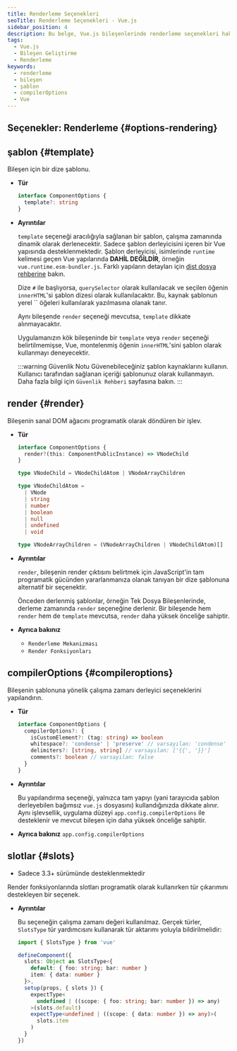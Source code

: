 ```yaml
---
title: Renderleme Seçenekleri
seoTitle: Renderleme Seçenekleri - Vue.js
sidebar_position: 4
description: Bu belge, Vue.js bileşenlerinde renderleme seçenekleri hakkında ayrıntılı bilgi sağlar. Şablon, render ve compilerOptions gibi konular ele alınmaktadır.
tags: 
  - Vue.js
  - Bileşen Geliştirme
  - Renderleme
keywords: 
  - renderleme
  - bileşen
  - şablon
  - compilerOptions
  - Vue
---
```

## Seçenekler: Renderleme {#options-rendering}

## şablon {#template}

Bileşen için bir dize şablonu.

- **Tür**

  ```ts
  interface ComponentOptions {
    template?: string
  }
  ```

- **Ayrıntılar**

  `template` seçeneği aracılığıyla sağlanan bir şablon, çalışma zamanında dinamik olarak derlenecektir. Sadece şablon derleyicisini içeren bir Vue yapısında desteklenmektedir. Şablon derleyicisi, isimlerinde `runtime` kelimesi geçen Vue yapılarında **DAHİL DEĞİLDİR**, örneğin `vue.runtime.esm-bundler.js`. Farklı yapıların detayları için [dist dosya rehberine](https://github.com/vuejs/core/tree/main/packages/vue#which-dist-file-to-use) bakın.

  Dize `#` ile başlıyorsa, `querySelector` olarak kullanılacak ve seçilen öğenin `innerHTML`'si şablon dizesi olarak kullanılacaktır. Bu, kaynak şablonun yerel `` öğeleri kullanılarak yazılmasına olanak tanır.

  Aynı bileşende `render` seçeneği mevcutsa, `template` dikkate alınmayacaktır.

  Uygulamanızın kök bileşeninde bir `template` veya `render` seçeneği belirtilmemişse, Vue, montelenmiş öğenin `innerHTML`'sini şablon olarak kullanmayı deneyecektir.

  :::warning Güvenlik Notu
  Güvenebileceğiniz şablon kaynaklarını kullanın. Kullanıcı tarafından sağlanan içeriği şablonunuz olarak kullanmayın. Daha fazla bilgi için `Güvenlik Rehberi` sayfasına bakın.
  :::

## render {#render}

Bileşenin sanal DOM ağacını programatik olarak döndüren bir işlev.

- **Tür**

  ```ts
  interface ComponentOptions {
    render?(this: ComponentPublicInstance) => VNodeChild
  }

  type VNodeChild = VNodeChildAtom | VNodeArrayChildren

  type VNodeChildAtom =
    | VNode
    | string
    | number
    | boolean
    | null
    | undefined
    | void

  type VNodeArrayChildren = (VNodeArrayChildren | VNodeChildAtom)[]
  ```

- **Ayrıntılar**

  `render`, bileşenin render çıktısını belirtmek için JavaScript'in tam programatik gücünden yararlanmanıza olanak tanıyan bir dize şablonuna alternatif bir seçenektir.

  Önceden derlenmiş şablonlar, örneğin Tek Dosya Bileşenlerinde, derleme zamanında `render` seçeneğine derlenir. Bir bileşende hem `render` hem de `template` mevcutsa, `render` daha yüksek önceliğe sahiptir.

- **Ayrıca bakınız**
  - `Renderleme Mekanizması`
  - `Render Fonksiyonları`

## compilerOptions {#compileroptions}

Bileşenin şablonuna yönelik çalışma zamanı derleyici seçeneklerini yapılandırın.

- **Tür**

  ```ts
  interface ComponentOptions {
    compilerOptions?: {
      isCustomElement?: (tag: string) => boolean
      whitespace?: 'condense' | 'preserve' // varsayılan: 'condense'
      delimiters?: [string, string] // varsayılan: ['{{', '}}']
      comments?: boolean // varsayılan: false
    }
  }
  ```

- **Ayrıntılar**

  Bu yapılandırma seçeneği, yalnızca tam yapıyı (yani tarayıcıda şablon derleyebilen bağımsız `vue.js` dosyasını) kullandığınızda dikkate alınır. Aynı işlevsellik, uygulama düzeyi `app.config.compilerOptions` ile desteklenir ve mevcut bileşen için daha yüksek önceliğe sahiptir.

- **Ayrıca bakınız** `app.config.compilerOptions`

## slotlar {#slots}

- Sadece 3.3+ sürümünde desteklenmektedir

Render fonksiyonlarında slotları programatik olarak kullanırken tür çıkarımını destekleyen bir seçenek.

- **Ayrıntılar**

  Bu seçeneğin çalışma zamanı değeri kullanılmaz. Gerçek türler, `SlotsType` tür yardımcısını kullanarak tür aktarımı yoluyla bildirilmelidir:

  ```ts
  import { SlotsType } from 'vue'

  defineComponent({
    slots: Object as SlotsType<{
      default: { foo: string; bar: number }
      item: { data: number }
    }>,
    setup(props, { slots }) {
      expectType<
        undefined | ((scope: { foo: string; bar: number }) => any)
      >(slots.default)
      expectType<undefined | ((scope: { data: number }) => any)>(
        slots.item
      )
    }
  })
  ```